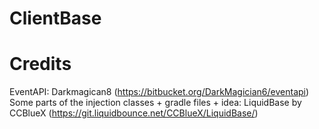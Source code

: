 # ClientBase
# Credits
EventAPI: Darkmagican8 (https://bitbucket.org/DarkMagician6/eventapi)
Some parts of the injection classes + gradle files + idea: LiquidBase by CCBlueX (https://git.liquidbounce.net/CCBlueX/LiquidBase/)
